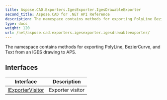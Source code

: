```yaml
---
title: Aspose.CAD.Exporters.IgesExporter.IgesDrawableExporter
second_title: Aspose.CAD for .NET API Reference
description: The namespace contains methods for exporting PolyLine BezierCurve and Text from an IGES drawing to APS
type: docs
weight: 120
url: /net/aspose.cad.exporters.igesexporter.igesdrawableexporter/
---
```

The namespace contains methods for exporting PolyLine, BezierCurve, and Text from an IGES drawing to APS.

## Interfaces

| Interface | Description |
| --- | --- |
| [IExporterVisitor](./iexportervisitor/) | Exporter visitor |


